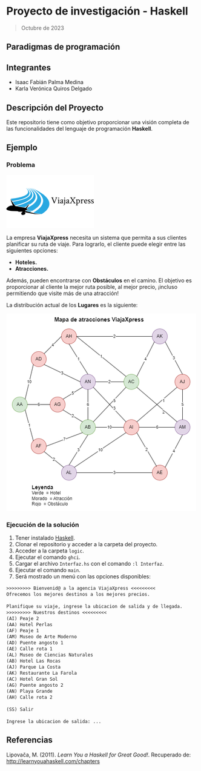 # Proyecto de investigación - Haskell

> Octubre de 2023

## Paradigmas de programación

## Integrantes

- Isaac Fabián Palma Medina
- Karla Verónica Quiros Delgado

## Descripción del Proyecto

Este repositorio tiene como objetivo proporcionar una visión completa de las funcionalidades del lenguaje de programación **Haskell**.

## Ejemplo

### Problema

![](resources/logo.fQ9)

La empresa **ViajaXpress** necesita un sistema que permita a sus clientes planificar su ruta de viaje. Para lograrlo, el cliente puede elegir entre las siguientes opciones:

- **Hoteles.**
- **Atracciones.**

Además, pueden encontrarse con **Obstáculos** en el camino. El objetivo es proporcionar al cliente la mejor ruta posible, al mejor precio, ¡incluso permitiendo que visite más de una atracción!

La distribución actual de los **Lugares** es la siguiente:

![](resources/graph.png)

### Ejecución de la solución

1. Tener instalado [Haskell](https://www.haskell.org/ghcup/).
2. Clonar el repositorio y acceder a la carpeta del proyecto.
3. Acceder a la carpeta `logic`.
4. Ejecutar el comando `ghci`.
5. Cargar el archivo `Interfaz.hs` con el comando `:l Interfaz`.
6. Ejecutar el comando `main`.
7. Será mostrado un menú con las opciones disponibles:

```
>>>>>>>>> Bienvenid@ a la agencia ViajaXpress <<<<<<<<<
Ofrecemos los mejores destinos a los mejores precios.

Planifique su viaje, ingrese la ubicacion de salida y de llegada.
>>>>>>>>> Nuestros destinos <<<<<<<<<
(AI) Peaje 2
(AA) Hotel Perlas
(AF) Peaje 1
(AM) Museo de Arte Moderno
(AD) Puente angosto 1
(AE) Calle rota 1
(AL) Museo de Ciencias Naturales
(AB) Hotel Las Rocas
(AJ) Parque La Costa
(AK) Restaurante La Farola
(AC) Hotel Gran Sol
(AG) Puente angosto 2
(AN) Playa Grande
(AH) Calle rota 2

(SS) Salir

Ingrese la ubicacion de salida: ...
```

## Referencias

Lipovača, M. (2011). *Learn You a Haskell for Great Good!*. Recuperado de: http://learnyouahaskell.com/chapters